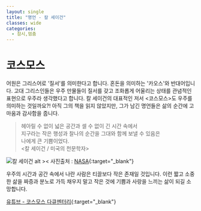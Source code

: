 ```yaml
---
layout: single
title: "명언 - 칼 세이건"
classes: wide
categories:
  - 잠시,멈춤
---  
```


# 코스모스  
어원은 그리스어로 '질서'를 의미한다고 합니다. 혼돈을 의미하는 '카오스'와 반대어입니다. 고대 그리스인들은 우주 만물들이 질서를 갖고 조화롭게 어울리는 상태를 관념적인 표현으로 우주라 생각했다고 합니다. 칼 세이건의 대표적인 저서 <코스모스>도 우주를 의미하는 것일까요?! 아직 그의 책을 읽지 않았지만, 그가 남긴 명언들은 삶의 순간에 고마움과 감사함을 줍니다.
  
  
> 헤아릴 수 없이 넓은 공간과 셀 수 없이 긴 시간 속에서  
> 지구라는 작은 행성과 찰나의 순간을 그대와 함께 보낼 수 있음은  
> 나에게  큰 기쁨이었다.  
> <칼 세이건 / 미국의 천문학자>
  
![칼 세이건 alt ><](https://solarsystem.nasa.gov/system/people/detail_images/660_270946main_CarlSagan_20080903-browse.jpg)
사진출처 : [NASA](https://solarsystem.nasa.gov/people/660/carl-sagan-1934-1996/){:target="_blank"}

우주의 시간과 공간 속에서 나란 사람은 티끌보다 작은 존재일 것입니다. 이런 짧고 소중한 삶을 짜증과 분노로 가득 채우지 말고 작은 것에 기쁨과 사랑을 느끼는 삶이 되길 소망합니다.


[유튜브 - 코스모스 다큐멘터리](https://youtu.be/x-KnsdKWNpQ){:target="_blank"}
